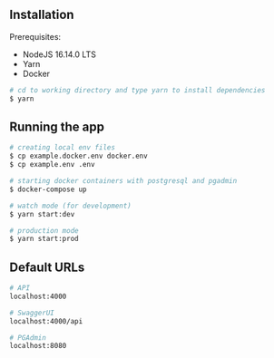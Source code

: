 ## Installation

Prerequisites:

- NodeJS 16.14.0 LTS
- Yarn
- Docker

```bash
# cd to working directory and type yarn to install dependencies
$ yarn
```

## Running the app

```bash
# creating local env files
$ cp example.docker.env docker.env
$ cp example.env .env

# starting docker containers with postgresql and pgadmin
$ docker-compose up

# watch mode (for development)
$ yarn start:dev

# production mode
$ yarn start:prod
```

## Default URLs

```bash
# API
localhost:4000

# SwaggerUI
localhost:4000/api

# PGAdmin
localhost:8080
```
